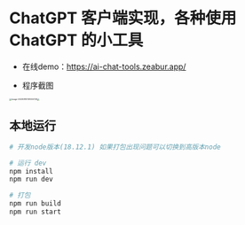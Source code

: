 # ChatGPT 客户端实现，各种使用 ChatGPT 的小工具
- 在线demo：https://ai-chat-tools.zeabur.app/

- 程序截图

 <div style="display:flex;">
  <img src="https://gitee.com/mozz_moz/markdown-pic/raw/master/202308101523008.png" alt="image-20230810151006729" style="  zoom: 25%;" />
  <img src="https://gitee.com/mozz_moz/markdown-pic/raw/master/202308101523738.png" style="zoom:25%;" />
 </div>



## 本地运行
```bash
# 开发node版本(18.12.1) 如果打包出现问题可以切换到高版本node

# 运行 dev
npm install
npm run dev

# 打包
npm run build
npm run start
```